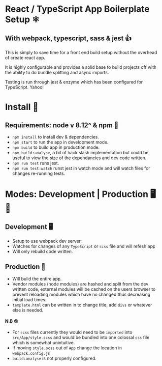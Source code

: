 # React / TypeScript App Boilerplate Setup ⚛
## With webpack, typescript, sass & jest 👍

This is simply to save time for a front end build setup without the overhead of create react app.

It is highly configurable and provides a solid base to build projects off with the ability to do bundle splitting and async imports.

Testing is run through jest & enzyme which has been configured for TypeScript. Yahoo!

# Install 💾
## Requirements: node v 8.12^ & npm 🚩
- `npm install` to install dev & dependencies.
- `npm start` to run the app in development mode.
- `npm build` to build app in production mode.
- `npm build:analyse`, a bit of hack slash implementation but 
could be useful to view the size of the dependancies and dev code written. 
- `npm run test` runs jest.
- `npm run test:watch` runst jest in watch mode and will watch files for changes re-running tests.

# Modes: Development | Production 🖥 🎪
## Development 🖥
- Setup to use webpack dev server.
- Watches for changes of any `TypeScript` or `scss` file and will refesh app
- Will only rebuild code written.

## Production 🎪
- Will build the entire app.
- Vendor modules (node modules) are hashed and split from the dev written code, external modules will be cached on the users browser to prevent reloading modules which have no changed thus decreasing initial load times.
- `template.html` can be written in to change title, add `divs` or whatever else is needed.

#### N.B 😮
- For `scss` files currently they would need to be `imported` into `src/App/style.scss` and would be bundled into one colossal `css` file which is somewhat unintuitive.
- If moving `style.scss` out of `App` change the location in `webpack.config.js`
- `build:analyse` is not properly configured.

